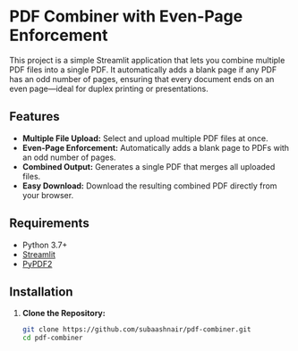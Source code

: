 # PDF Combiner with Even-Page Enforcement

This project is a simple Streamlit application that lets you combine multiple PDF files into a single PDF. It automatically adds a blank page if any PDF has an odd number of pages, ensuring that every document ends on an even page—ideal for duplex printing or presentations.

## Features

- **Multiple File Upload:** Select and upload multiple PDF files at once.
- **Even-Page Enforcement:** Automatically adds a blank page to PDFs with an odd number of pages.
- **Combined Output:** Generates a single PDF that merges all uploaded files.
- **Easy Download:** Download the resulting combined PDF directly from your browser.

## Requirements

- Python 3.7+
- [Streamlit](https://streamlit.io/)
- [PyPDF2](https://pypi.org/project/PyPDF2/)

## Installation

1. **Clone the Repository:**

   ```bash
   git clone https://github.com/subaashnair/pdf-combiner.git
   cd pdf-combiner